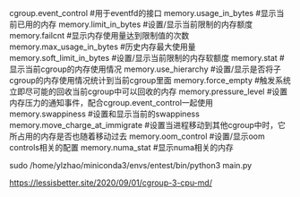 cgroup.event_control       #用于eventfd的接口
memory.usage_in_bytes      #显示当前已用的内存
memory.limit_in_bytes      #设置/显示当前限制的内存额度
memory.failcnt             #显示内存使用量达到限制值的次数
memory.max_usage_in_bytes  #历史内存最大使用量
memory.soft_limit_in_bytes #设置/显示当前限制的内存软额度
memory.stat                #显示当前cgroup的内存使用情况
memory.use_hierarchy       #设置/显示是否将子cgroup的内存使用情况统计到当前cgroup里面
memory.force_empty         #触发系统立即尽可能的回收当前cgroup中可以回收的内存
memory.pressure_level      #设置内存压力的通知事件，配合cgroup.event_control一起使用
memory.swappiness          #设置和显示当前的swappiness
memory.move_charge_at_immigrate #设置当进程移动到其他cgroup中时，它所占用的内存是否也随着移动过去
memory.oom_control         #设置/显示oom controls相关的配置
memory.numa_stat           #显示numa相关的内存

sudo /home/ylzhao/miniconda3/envs/entest/bin/python3 main.py

https://lessisbetter.site/2020/09/01/cgroup-3-cpu-md/
